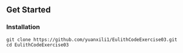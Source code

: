 
## Get Started
### Installation

```
git clone https://github.com/yuanxili1/EulithCodeExercise03.git
cd EulithCodeExercise03
```
